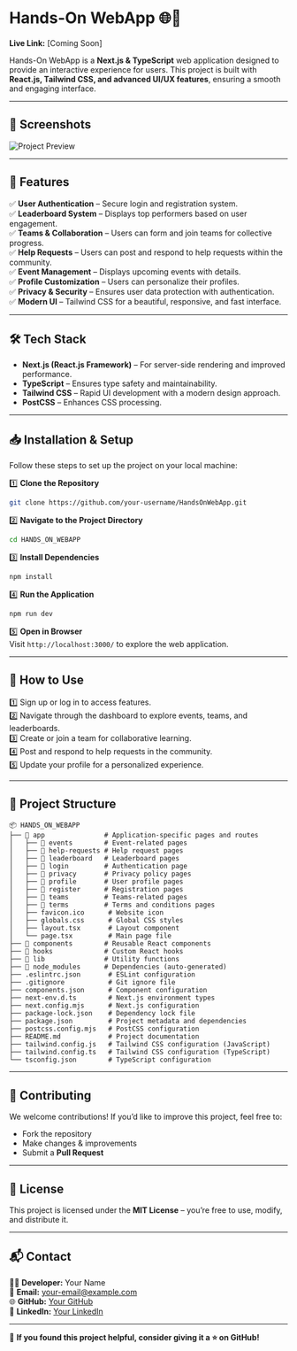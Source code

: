 # Hands-On WebApp 🌐🚀

**Live Link:** [Coming Soon]

Hands-On WebApp is a **Next.js & TypeScript** web application designed to provide an interactive experience for users. This project is built with **React.js, Tailwind CSS, and advanced UI/UX features**, ensuring a smooth and engaging interface.

---

## 📸 Screenshots

![Project Preview](https://github.com/your-username/HandsOnWebApp/blob/main/image.png)

---

## 🚀 Features

✅ **User Authentication** – Secure login and registration system.  
✅ **Leaderboard System** – Displays top performers based on user engagement.  
✅ **Teams & Collaboration** – Users can form and join teams for collective progress.  
✅ **Help Requests** – Users can post and respond to help requests within the community.  
✅ **Event Management** – Displays upcoming events with details.  
✅ **Profile Customization** – Users can personalize their profiles.  
✅ **Privacy & Security** – Ensures user data protection with authentication.  
✅ **Modern UI** – Tailwind CSS for a beautiful, responsive, and fast interface.  

---

## 🛠️ Tech Stack

- **Next.js (React.js Framework)** – For server-side rendering and improved performance.  
- **TypeScript** – Ensures type safety and maintainability.  
- **Tailwind CSS** – Rapid UI development with a modern design approach.  
- **PostCSS** – Enhances CSS processing.  

---

## 📥 Installation & Setup

Follow these steps to set up the project on your local machine:

1️⃣ **Clone the Repository**  
```sh
git clone https://github.com/your-username/HandsOnWebApp.git
```

2️⃣ **Navigate to the Project Directory**  
```sh
cd HANDS_ON_WEBAPP
```

3️⃣ **Install Dependencies**  
```sh
npm install
```

4️⃣ **Run the Application**  
```sh
npm run dev
```

5️⃣ **Open in Browser**  
Visit `http://localhost:3000/` to explore the web application.

---

## 📌 How to Use

1️⃣ Sign up or log in to access features.  
2️⃣ Navigate through the dashboard to explore events, teams, and leaderboards.  
3️⃣ Create or join a team for collaborative learning.  
4️⃣ Post and respond to help requests in the community.  
5️⃣ Update your profile for a personalized experience.  

---

## 📂 Project Structure

```
📦 HANDS_ON_WEBAPP
├── 📂 app               # Application-specific pages and routes
│   ├── 📂 events        # Event-related pages
│   ├── 📂 help-requests # Help request pages
│   ├── 📂 leaderboard   # Leaderboard pages
│   ├── 📂 login         # Authentication page
│   ├── 📂 privacy       # Privacy policy pages
│   ├── 📂 profile       # User profile pages
│   ├── 📂 register      # Registration pages
│   ├── 📂 teams         # Teams-related pages
│   ├── 📂 terms         # Terms and conditions pages
│   ├── favicon.ico      # Website icon
│   ├── globals.css      # Global CSS styles
│   ├── layout.tsx       # Layout component
│   └── page.tsx         # Main page file
├── 📂 components        # Reusable React components
├── 📂 hooks             # Custom React hooks
├── 📂 lib               # Utility functions
├── 📂 node_modules      # Dependencies (auto-generated)
├── .eslintrc.json       # ESLint configuration
├── .gitignore           # Git ignore file
├── components.json      # Component configuration
├── next-env.d.ts        # Next.js environment types
├── next.config.mjs      # Next.js configuration
├── package-lock.json    # Dependency lock file
├── package.json         # Project metadata and dependencies
├── postcss.config.mjs   # PostCSS configuration
├── README.md            # Project documentation
├── tailwind.config.js   # Tailwind CSS configuration (JavaScript)
├── tailwind.config.ts   # Tailwind CSS configuration (TypeScript)
└── tsconfig.json        # TypeScript configuration
```

---

## 🎯 Contributing

We welcome contributions! If you’d like to improve this project, feel free to:

- Fork the repository  
- Make changes & improvements  
- Submit a **Pull Request**  

---

## 📝 License

This project is licensed under the **MIT License** – you’re free to use, modify, and distribute it.

---

## 📬 Contact

👨‍💻 **Developer:** Your Name  
📧 **Email:** your-email@example.com  
🌐 **GitHub:** [Your GitHub](https://github.com/your-username)  
💼 **LinkedIn:** [Your LinkedIn](https://www.linkedin.com/in/your-profile/)  

---

🌟 **If you found this project helpful, consider giving it a ⭐ on GitHub!**


